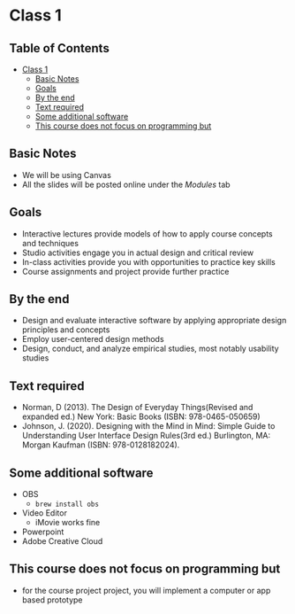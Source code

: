 # Class 1

## Table of Contents <!-- omit in toc -->

* [Class 1](#class-1)
  * [Basic Notes](#basic-notes)
  * [Goals](#goals)
  * [By the end](#by-the-end)
  * [Text required](#text-required)
  * [Some additional software](#some-additional-software)
  * [This course does not focus on programming but](#this-course-does-not-focus-on-programming-but)

## Basic Notes

* We will be using Canvas
* All the slides will be posted online under the *Modules* tab

## Goals

* Interactive lectures provide models of how to apply course concepts and techniques
* Studio activities engage you in actual design and critical review
* In-class activities provide you with opportunities to practice key skills
* Course assignments and project provide further practice

## By the end

* Design and evaluate interactive software by applying appropriate design principles and concepts
* Employ user-centered design methods
* Design, conduct, and analyze empirical studies, most notably usability studies

## Text required

* Norman, D (2013). The Design of Everyday Things(Revised and expanded ed.) New York: Basic Books (ISBN: 978-0465-050659)
* Johnson, J. (2020). Designing with the Mind in Mind: Simple Guide to Understanding User Interface Design Rules(3rd ed.) Burlington, MA: Morgan Kaufman (ISBN: 978-0128182024).

## Some additional software

* OBS
  * `brew install obs`
* Video Editor
  * iMovie works fine
* Powerpoint
* Adobe Creative Cloud

## This course does not focus on programming but

* for the course project project, you will implement a computer or app based prototype
